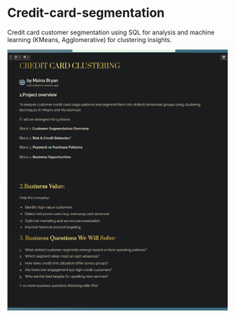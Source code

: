 # Credit-card-segmentation
Credit card customer segmentation using SQL for analysis and machine learning (KMeans, Agglomerative) for clustering insights.

![image alt](https://github.com/Mainabryan/Credit-card-segmentation/blob/5dc4fe8e80dc6be727e6a1cdb676dfd96a351cbd/Screenshot%202025-07-12%20134101.png)
